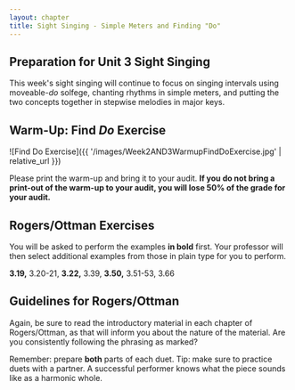 ```yaml
---
layout: chapter
title: Sight Singing - Simple Meters and Finding "Do"
---
```


## Preparation for Unit 3 Sight Singing

This week's sight singing will continue to focus on singing intervals using moveable-*do* solfege, chanting rhythms in simple meters, and putting the two concepts together in stepwise melodies in major keys. 

## Warm-Up: Find *Do* Exercise

![Find Do Exercise]({{ '/images/Week2AND3WarmupFindDoExercise.jpg' | relative_url }})

Please print the warm-up and bring it to your audit. **If you do not bring a print-out of the warm-up to your audit, you will lose 50% of the grade for your audit.**

## Rogers/Ottman Exercises

You will be asked to perform the examples **in bold** first. Your professor will then select additional examples from those in plain type for you to perform.

**3.19,** 3.20-21, **3.22,** 3.39, **3.50,** 3.51-53, 3.66

## Guidelines for Rogers/Ottman

Again, be sure to read the introductory material in each chapter of Rogers/Ottman, as that will inform you about the nature of the material. Are you consistently following the phrasing as marked?

Remember: prepare **both** parts of each duet. Tip: make sure to practice duets with a partner. A successful performer knows what the piece sounds like as a harmonic whole.